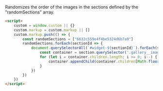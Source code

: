 Randomizes the order of the images in the sections defined by the "randomSections" array.

```html
<script>
	custom = window.custom || {}
	custom.markup = custom.markup || []
	custom.markup.push(() => {
		const randomSections = ["6632c559e4f4be5324d6b7a9"]
		randomSections.forEach(sectionId => {
			document.querySelectorAll(`#widget-${sectionId}`).forEach(section => {
				const container = section.querySelector('.gallery__images')
				for (let i = container.children.length; i >= 0; i--) {
					container.appendChild(container.children[Math.floor(Math.random() * i)])
				}
			})
		})
	})
</script>
```
